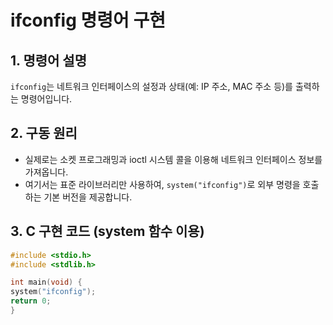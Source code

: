# ifconfig 명령어 구현

## 1. 명령어 설명
`ifconfig`는 네트워크 인터페이스의 설정과 상태(예: IP 주소, MAC 주소 등)를 출력하는 명령어입니다.

## 2. 구동 원리
- 실제로는 소켓 프로그래밍과 ioctl 시스템 콜을 이용해 네트워크 인터페이스 정보를 가져옵니다.
- 여기서는 표준 라이브러리만 사용하여, `system("ifconfig")`로 외부 명령을 호출하는 기본 버전을 제공합니다.

## 3. C 구현 코드 (system 함수 이용)
```c
#include <stdio.h>
#include <stdlib.h>

int main(void) {
system("ifconfig");
return 0;
}
```

